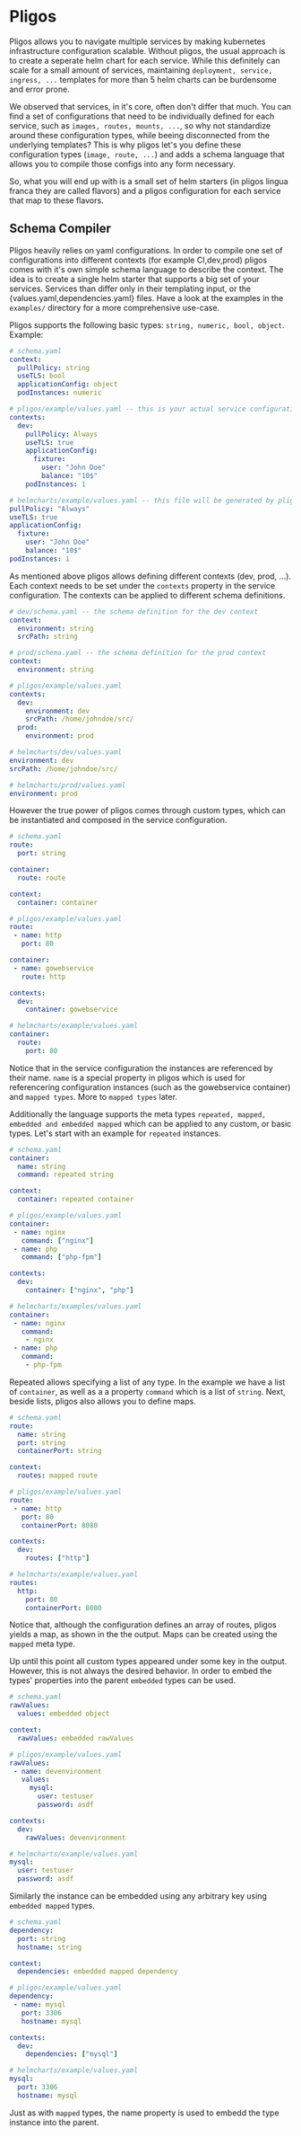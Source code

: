 # Pligos

Pligos allows you to navigate multiple services by making kubernetes
infrastructure configuration scalable. Without pligos, the usual
approach is to create a seperate helm chart for each service. While
this definitely can scale for a small amount of services, maintaining
`deployment, service, ingress, ...` templates for more than 5 helm
charts can be burdensome and error prone.

We observed that services, in it's core, often don't differ that
much. You can find a set of configurations that need to be
individually defined for each service, such as `images, routes,
mounts, ...`, so why not standardize around these configuration types,
while beeing disconnected from the underlying templates? This is why
pligos let's you define these configuration types (`image, route,
...`) and adds a schema language that allows you to compile those
configs into any form necessary.

So, what you will end up with is a small set of helm starters (in
pligos lingua franca they are called flavors) and a pligos
configuration for each service that map to these flavors.

## Schema Compiler

Pligos heavily relies on yaml configurations. In order to compile one
set of configurations into different contexts (for example
CI,dev,prod) pligos comes with it's own simple schema language to
describe the context. The idea is to create a single helm starter that
supports a big set of your services. Services than differ only in
their templating input, or the {values.yaml,dependencies.yaml}
files. Have a look at the examples in the `examples/` directory for a
more comprehensive use-case.

Pligos supports the following basic types: `string, numeric, bool,
object`. Example:

```yaml
# schema.yaml
context:
  pullPolicy: string
  useTLS: bool
  applicationConfig: object
  podInstances: numeric
```

```yaml
# pligos/example/values.yaml -- this is your actual service configuration, define this for all your services individually
contexts:
  dev:
    pullPolicy: Always
    useTLS: true
    applicationConfig:
      fixture:
        user: "John Doe"
        balance: "10$"
    podInstances: 1
```

```yaml
# helmcharts/example/values.yaml -- this file will be generated by pligos
pullPolicy: "Always"
useTLS: true
applicationConfig:
  fixture:
    user: "John Doe"
    balance: "10$"
podInstances: 1
```

As mentioned above pligos allows defining different contexts (dev,
prod, ...). Each context needs to be set under the `contexts` property
in the service configuration. The contexts can be applied to different
schema definitions.

```yaml
# dev/schema.yaml -- the schema definition for the dev context
context:
  environment: string
  srcPath: string
```

```yaml
# prod/schema.yaml -- the schema definition for the prod context
context:
  environment: string
```

```yaml
# pligos/example/values.yaml
contexts:
  dev:
    environment: dev
    srcPath: /home/johndoe/src/
  prod:
    environment: prod
```

```yaml
# helmcharts/dev/values.yaml
environment: dev
srcPath: /home/johndoe/src/
```

```yaml
# helmcharts/prod/values.yaml
environment: prod
```

However the true power of pligos comes through custom types, which can
be instantiated and composed in the service configuration.

```yaml
# schema.yaml
route:
  port: string

container:
  route: route

context:
  container: container
```

```yaml
# pligos/example/values.yaml
route:
 - name: http
   port: 80

container:
 - name: gowebservice
   route: http

contexts:
  dev:
    container: gowebservice
```

```yaml
# helmcharts/example/values.yaml
container:
  route:
    port: 80
```

Notice that in the service configuration the instances are referenced
by their name. `name` is a special property in pligos which is used
for referencering configuration instances (such as the gowebservice
container) and `mapped types`. More to `mapped types` later.

Additionally the language supports the meta types `repeated, mapped,
embedded and embedded mapped` which can be applied to any custom, or
basic types. Let's start with an example for `repeated` instances.

```yaml
# schema.yaml
container:
  name: string
  command: repeated string

context:
  container: repeated container
```

```yaml
# pligos/example/values.yaml
container:
 - name: nginx
   command: ["nginx"]
 - name: php
   command: ["php-fpm"]

contexts:
  dev:
    container: ["nginx", "php"]
```

```yaml
# helmcharts/examples/values.yaml
container:
 - name: nginx
   command:
    - nginx
 - name: php
   command:
    - php-fpm
```

Repeated allows specifying a list of any type. In the example we have
a list of `container`, as well as a a property `command` which is a
list of `string`. Next, beside lists, pligos also allows you to define
maps.

```yaml
# schema.yaml
route:
  name: string
  port: string
  containerPort: string

context:
  routes: mapped route
```

```yaml
# pligos/example/values.yaml
route:
 - name: http
   port: 80
   containerPort: 8080

contexts:
  dev:
    routes: ["http"]
```

```yaml
# helmcharts/example/values.yaml
routes:
  http:
    port: 80
    containerPort: 8080
```

Notice that, although the configuration defines an array of routes,
pligos yields a map, as shown in the the output. Maps can be created
using the `mapped` meta type.

Up until this point all custom types appeared under some key in the
output. However, this is not always the desired behavior. In order to
embed the types' properties into the parent `embedded` types can be
used.

```yaml
# schema.yaml
rawValues:
  values: embedded object

context:
  rawValues: embedded rawValues
```

```yaml
# pligos/example/values.yaml
rawValues:
 - name: devenvironment
   values:
     mysql:
       user: testuser
       password: asdf

contexts:
  dev:
    rawValues: devenvironment
```

```yaml
# helmcharts/example/values.yaml
mysql:
  user: testuser
  password: asdf
```

Similarly the instance can be embedded using any arbitrary key using
`embedded mapped` types.

```yaml
# schema.yaml
dependency:
  port: string
  hostname: string

context:
  dependencies: embedded mapped dependency
```

```yaml
# pligos/example/values.yaml
dependency:
 - name: mysql
   port: 3306
   hostname: mysql

contexts:
  dev:
    dependencies: ["mysql"]
```

```yaml
# helmcharts/example/values.yaml
mysql:
  port: 3306
  hostname: mysql
```

Just as with `mapped` types, the name property is used to embedd the
type instance into the parent.
